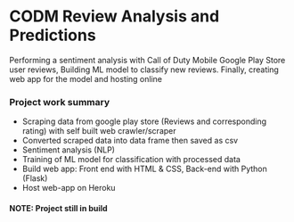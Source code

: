 # CODM Review Analysis and Predictions
Performing a sentiment analysis with Call of Duty Mobile Google Play Store user reviews,
Building ML model to classify new reviews.
Finally, creating web app for the model and hosting online

### Project work summary
- Scraping data from google play store (Reviews and corresponding rating) with self built web crawler/scraper
- Converted scraped data into data frame then saved as csv
- Sentiment analysis (NLP)
- Training of ML model for classification with processed data
- Build web app: Front end with HTML & CSS, Back-end with Python (Flask)
- Host web-app on Heroku
 #### NOTE: Project still in build
